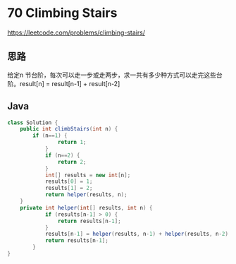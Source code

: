 # 70 Climbing Stairs

https://leetcode.com/problems/climbing-stairs/



## 思路

给定n 节台阶，每次可以走一步或走两步，求一共有多少种方式可以走完这些台阶。result[n] = result[n-1] + result[n-2]

## Java

```java
class Solution {
    public int climbStairs(int n) {
        if (n==1) {
                return 1;
            }
            if (n==2) {
                return 2;
            }
            int[] results = new int[n];
            results[0] = 1;
            results[1] = 2;
            return helper(results, n);
    }
    private int helper(int[] results, int n) {
            if (results[n-1] > 0) {
                return results[n-1];
            }
            results[n-1] = helper(results, n-1) + helper(results, n-2);
            return results[n-1];
        }
}
```

